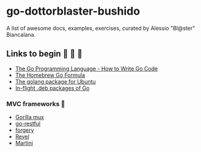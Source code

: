 go-dottorblaster-bushido
========================

A list of awesome docs, examples, exercises, curated by Alessio "Bl@ster" Biancalana.

## Links to begin :boar: :boar: :boar:
- [The Go Programming Language - How to Write Go Code](http://golang.org/doc/code.html)
- [The Homebrew Go Formula](https://github.com/Homebrew/homebrew/blob/master/Library/Formula/go.rb)
- [The golang package for Ubuntu](https://code.google.com/p/go-wiki/wiki/Ubuntu)
- [In-flight .deb packages of Go](http://blog.labix.org/2013/06/15/in-flight-deb-packages-of-go)

### MVC frameworks :boar:
- [Gorilla mux](http://www.gorillatoolkit.org/pkg/mux)
- [go-restful](https://github.com/emicklei/go-restful)
- [forgery](http://goforgery.appspot.com/)
- [Revel](http://revel.github.io/)
- [Martini](http://martini.codegangsta.io/)
